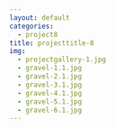 ```yaml
---
layout: default
categories: 
  - project8
title: projecttitle-8
img: 
  - projectgallery-1.jpg
  - gravel-1.1.jpg
  - gravel-2.1.jpg
  - gravel-3.1.jpg
  - gravel-4.1.jpg
  - gravel-5.1.jpg
  - gravel-6.1.jpg
---
```

